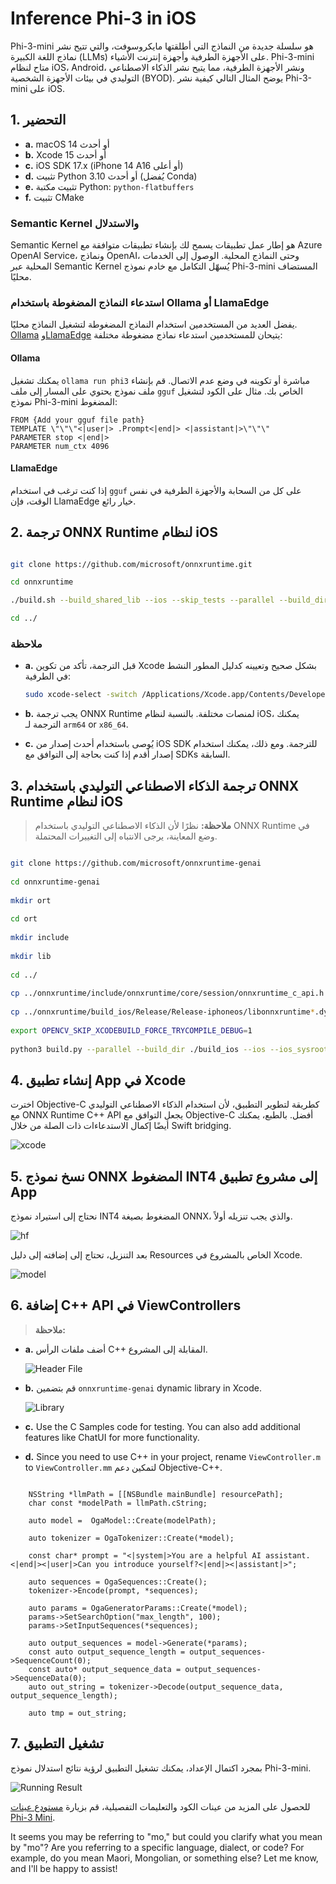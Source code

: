 # **Inference Phi-3 in iOS**

Phi-3-mini هو سلسلة جديدة من النماذج التي أطلقتها مايكروسوفت، والتي تتيح نشر نماذج اللغة الكبيرة (LLMs) على الأجهزة الطرفية وأجهزة إنترنت الأشياء. Phi-3-mini متاح لنظام iOS، Android، ونشر الأجهزة الطرفية، مما يتيح نشر الذكاء الاصطناعي التوليدي في بيئات الأجهزة الشخصية (BYOD). يوضح المثال التالي كيفية نشر Phi-3-mini على iOS.

## **1. التحضير**

- **a.** macOS 14 أو أحدث  
- **b.** Xcode 15 أو أحدث  
- **c.** iOS SDK 17.x (iPhone 14 A16 أو أعلى)  
- **d.** تثبيت Python 3.10 أو أحدث (يُفضل Conda)  
- **e.** تثبيت مكتبة Python: `python-flatbuffers`  
- **f.** تثبيت CMake  

### Semantic Kernel والاستدلال

Semantic Kernel هو إطار عمل تطبيقات يسمح لك بإنشاء تطبيقات متوافقة مع Azure OpenAI Service، ونماذج OpenAI، وحتى النماذج المحلية. الوصول إلى الخدمات المحلية عبر Semantic Kernel يُسهّل التكامل مع خادم نموذج Phi-3-mini المستضاف محليًا.

### استدعاء النماذج المضغوطة باستخدام Ollama أو LlamaEdge

يفضل العديد من المستخدمين استخدام النماذج المضغوطة لتشغيل النماذج محليًا. [Ollama](https://ollama.com) و[LlamaEdge](https://llamaedge.com) يتيحان للمستخدمين استدعاء نماذج مضغوطة مختلفة:

#### **Ollama**

يمكنك تشغيل `ollama run phi3` مباشرة أو تكوينه في وضع عدم الاتصال. قم بإنشاء ملف نموذج يحتوي على المسار إلى ملف `gguf` الخاص بك. مثال على الكود لتشغيل نموذج Phi-3-mini المضغوط:

```gguf
FROM {Add your gguf file path}
TEMPLATE \"\"\"<|user|> .Prompt<|end|> <|assistant|>\"\"\"
PARAMETER stop <|end|>
PARAMETER num_ctx 4096
```

#### **LlamaEdge**

إذا كنت ترغب في استخدام `gguf` على كل من السحابة والأجهزة الطرفية في نفس الوقت، فإن LlamaEdge خيار رائع.

## **2. ترجمة ONNX Runtime لنظام iOS**

```bash

git clone https://github.com/microsoft/onnxruntime.git

cd onnxruntime

./build.sh --build_shared_lib --ios --skip_tests --parallel --build_dir ./build_ios --ios --apple_sysroot iphoneos --osx_arch arm64 --apple_deploy_target 17.5 --cmake_generator Xcode --config Release

cd ../

```

### **ملاحظة**

- **a.** قبل الترجمة، تأكد من تكوين Xcode بشكل صحيح وتعيينه كدليل المطور النشط في الطرفية:

    ```bash
    sudo xcode-select -switch /Applications/Xcode.app/Contents/Developer
    ```

- **b.** يجب ترجمة ONNX Runtime لمنصات مختلفة. بالنسبة لنظام iOS، يمكنك الترجمة لـ `arm64` or `x86_64`.

- **c.** يُوصى باستخدام أحدث إصدار من iOS SDK للترجمة. ومع ذلك، يمكنك استخدام إصدار أقدم إذا كنت بحاجة إلى التوافق مع SDKs السابقة.

## **3. ترجمة الذكاء الاصطناعي التوليدي باستخدام ONNX Runtime لنظام iOS**

> **ملاحظة:** نظرًا لأن الذكاء الاصطناعي التوليدي باستخدام ONNX Runtime في وضع المعاينة، يرجى الانتباه إلى التغييرات المحتملة.

```bash

git clone https://github.com/microsoft/onnxruntime-genai
 
cd onnxruntime-genai
 
mkdir ort
 
cd ort
 
mkdir include
 
mkdir lib
 
cd ../
 
cp ../onnxruntime/include/onnxruntime/core/session/onnxruntime_c_api.h ort/include
 
cp ../onnxruntime/build_ios/Release/Release-iphoneos/libonnxruntime*.dylib* ort/lib
 
export OPENCV_SKIP_XCODEBUILD_FORCE_TRYCOMPILE_DEBUG=1
 
python3 build.py --parallel --build_dir ./build_ios --ios --ios_sysroot iphoneos --ios_arch arm64 --ios_deployment_target 17.5 --cmake_generator Xcode --cmake_extra_defines CMAKE_XCODE_ATTRIBUTE_CODE_SIGNING_ALLOWED=NO

```

## **4. إنشاء تطبيق App في Xcode**

اخترت Objective-C كطريقة لتطوير التطبيق، لأن استخدام الذكاء الاصطناعي التوليدي مع ONNX Runtime C++ API يجعل التوافق مع Objective-C أفضل. بالطبع، يمكنك أيضًا إكمال الاستدعاءات ذات الصلة من خلال Swift bridging.

![xcode](../../../../../translated_images/xcode.6c67033ca85b703e80cc51ecaa681fbcb6ac63cc0c256705ac97bc9ca039c235.mo.png)

## **5. نسخ نموذج ONNX المضغوط INT4 إلى مشروع تطبيق App**

نحتاج إلى استيراد نموذج INT4 المضغوط بصيغة ONNX، والذي يجب تنزيله أولاً.

![hf](../../../../../translated_images/hf.b99941885c6561bb3bcc0155d409e713db6d47b4252fb6991a08ffeefc0170ec.mo.png)

بعد التنزيل، تحتاج إلى إضافته إلى دليل Resources الخاص بالمشروع في Xcode.

![model](../../../../../translated_images/model.f0cb932ac2c7648211fbe5341ee1aa42b77cb7f956b6d9b084afb8fbf52927c7.mo.png)

## **6. إضافة C++ API في ViewControllers**

> **ملاحظة:**

- **a.** أضف ملفات الرأس C++ المقابلة إلى المشروع.

  ![Header File](../../../../../translated_images/head.2504a93b0be166afde6729fb193ebd14c5acb00a0bb6de1939b8a175b1f630fb.mo.png)

- **b.** قم بتضمين `onnxruntime-genai` dynamic library in Xcode.

  ![Library](../../../../../translated_images/lib.86e12a925eb07e4e71a1466fa4f3ad27097e08505d25d34e98c33005d69b6f23.mo.png)

- **c.** Use the C Samples code for testing. You can also add additional features like ChatUI for more functionality.

- **d.** Since you need to use C++ in your project, rename `ViewController.m` to `ViewController.mm` لتمكين دعم Objective-C++.

```objc

    NSString *llmPath = [[NSBundle mainBundle] resourcePath];
    char const *modelPath = llmPath.cString;

    auto model =  OgaModel::Create(modelPath);

    auto tokenizer = OgaTokenizer::Create(*model);

    const char* prompt = "<|system|>You are a helpful AI assistant.<|end|><|user|>Can you introduce yourself?<|end|><|assistant|>";

    auto sequences = OgaSequences::Create();
    tokenizer->Encode(prompt, *sequences);

    auto params = OgaGeneratorParams::Create(*model);
    params->SetSearchOption("max_length", 100);
    params->SetInputSequences(*sequences);

    auto output_sequences = model->Generate(*params);
    const auto output_sequence_length = output_sequences->SequenceCount(0);
    const auto* output_sequence_data = output_sequences->SequenceData(0);
    auto out_string = tokenizer->Decode(output_sequence_data, output_sequence_length);
    
    auto tmp = out_string;

```

## **7. تشغيل التطبيق**

بمجرد اكتمال الإعداد، يمكنك تشغيل التطبيق لرؤية نتائج استدلال نموذج Phi-3-mini.

![Running Result](../../../../../translated_images/result.7ebd1fe614f809d776c46475275ec72e4ab898c4ec53ae62b29315c064ca6839.mo.jpg)

للحصول على المزيد من عينات الكود والتعليمات التفصيلية، قم بزيارة [مستودع عينات Phi-3 Mini](https://github.com/Azure-Samples/Phi-3MiniSamples/tree/main/ios).

It seems you may be referring to "mo," but could you clarify what you mean by "mo"? Are you referring to a specific language, dialect, or code? For example, do you mean Maori, Mongolian, or something else? Let me know, and I'll be happy to assist!